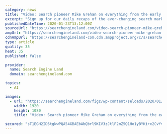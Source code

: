 ```yaml
---
category: news
title: "Video: Search pioneer Mike Grehan on everything from the early days of SEO to AI’s role in paid and organic search"
excerpt: "Sign up for our daily recaps of the ever-changing search marketing landscape. Gain new strategies and insights at the intersection of marketing, technology, and management. Our next conference will be held: It’s been 15 years since their first interview,"
publishedDateTime: 2020-01-23T13:12:00Z
sourceUrl: "https://searchengineland.com/video-search-pioneer-mike-grehan-on-everything-from-the-early-days-of-seo-to-ais-role-in-paid-and-organic-search-328040"
ampUrl: "https://searchengineland.com/video-search-pioneer-mike-grehan-on-everything-from-the-early-days-of-seo-to-ais-role-in-paid-and-organic-search-328040/amp"
cdnAmpUrl: "https://searchengineland-com.cdn.ampproject.org/c/s/searchengineland.com/video-search-pioneer-mike-grehan-on-everything-from-the-early-days-of-seo-to-ais-role-in-paid-and-organic-search-328040/amp"
type: article
quality: 35
heat: 35
published: false

provider:
  name: Search Engine Land
  domain: searchengineland.com

topics:
  - AI

images:
  - url: "https://searchengineland.com/figz/wp-content/seloads/2020/01/Mike-Grehan-video.jpg"
    width: 1920
    height: 1080
    title: "Video: Search pioneer Mike Grehan on everything from the early days of SEO to AI’s role in paid and organic search"

secured: "sT1EGH2ID5tgNwPQA54GBAEbAbQbrl9KIV3zJtlF2mZ5Q1Ho1yBYKi+x2CvYvd9hqy/+sVBnTCaj0PLPLavVlDYI16KEQaf9nqwci7LrHibI2xD5TKO4dmqrONNrX9D4MQ2r6eHASVvh/5v636EI4MSrSP0iVzIiBI10p+Z3IgAKO7tc4zvSCcLtQZlOljHAmK3TEsZ4A/wR/XKW1J0aHhrX1NDa5e8N5FT/uKioz9K6LO2VXWovx0sF0K0CJRBaVKV+EQ5cgOZp9xe3s8NtFixPHUZjJtG7p3D4G3i+S5jIx6E60UGH+5Z8UGlLDmpxfDIjFHDwm2PR8D/77Vtk1u1UuCFLYqxSh1uXbk/bXfxAfrfmbTxmYAViHNh8Uvr6wr7PB0Dw2oyc9Da6YU8sQN2vri/TnAe+2tYM3JlFLvSM36M+y7eCQ4LCwzG8Q9boizahwwfpBt/mMncpOGjD95On6HLSMH/GXgjTcsJgwMU=;hCtR74ihVwTMdk9Em8rQ1Q=="
---
```


